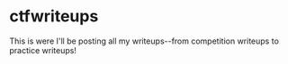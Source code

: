 # ctfwriteups

This is were I'll be posting all my writeups--from competition writeups to practice writeups!
